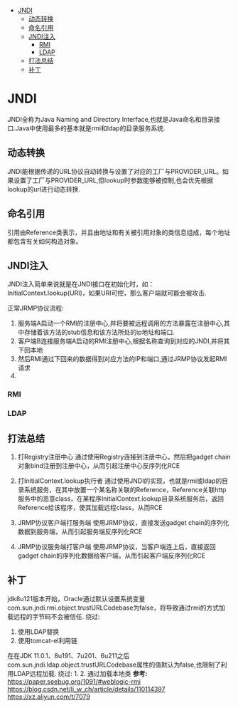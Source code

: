 - [JNDI](#jndi)
  - [动态转换](#动态转换)
  - [命名引用](#命名引用)
  - [JNDI注入](#jndi注入)
    - [RMI](#rmi)
    - [LDAP](#ldap)
  - [打法总结](#打法总结)
  - [补丁](#补丁)
# JNDI
JNDI全称为Java Naming and Directory Interface,也就是Java命名和目录接口.Java中使用最多的基本就是rmi和ldap的目录服务系统.
## 动态转换
JNDI能根据传递的URL协议自动转换与设置了对应的工厂与PROVIDER_URL。如果设置了工厂与PROVIDER_URL,但lookup时参数能够被控制,也会优先根据lookup的url进行动态转换.
## 命名引用
引用由Reference类表示，并且由地址和有关被引用对象的类信息组成，每个地址都包含有关如何构造对象。  
## JNDI注入
JNDI注入简单来说就是在JNDI接口在初始化时，如：InitialContext.lookup(URI)，如果URI可控，那么客户端就可能会被攻击.

正常JRMP协议流程:
1. 服务端A启动一个RMI的注册中心,并将要被远程调用的方法暴露在注册中心,其中存储着该方法的stub信息和该方法所处的ip地址和端口.
2. 客户端B连接服务端A启动的RMI注册中心,根据名称查询到对应的JNDI,并将其下回本地
3. 然后RMI通过下回来的数据得到对应方法的IP和端口,通过JRMP协议发起RMI请求
4. 
### RMI

### LDAP
## 打法总结
1. 打Registry注册中心
通过使用Registry连接到注册中心，然后把gadget chain对象bind注册到注册中心，从而引起注册中心反序列化RCE

2. 打InitialContext.lookup执行者
通过使用JNDI的实现，也就是rmi或ldap的目录系统服务，在其中放置一个某名称关联的Reference，Reference关联http服务中的恶意class，在某程序InitialContext.lookup目录系统服务后，返回Reference给该程序，使其加载远程class，从而RCE

3. JRMP协议客户端打服务端
使用JRMP协议，直接发送gadget chain的序列化数据到服务端，从而引起服务端反序列化RCE

4. JRMP协议服务端打客户端
使用JRMP协议，当客户端连上后，直接返回gadget chain的序列化数据给客户端，从而引起客户端反序列化RCE
## 补丁
jdk8u121版本开始，Oracle通过默认设置系统变量com.sun.jndi.rmi.object.trustURLCodebase为false，将导致通过rmi的方式加载远程的字节码不会被信任.
绕过:
1. 使用LDAP替换
2. 使用tomcat-el利用链  

在在JDK 11.0.1、8u191、7u201、6u211之后 com.sun.jndi.ldap.object.trustURLCodebase属性的值默认为false,也限制了利用LDAP远程加载.
绕过:
1. 
2. 通过加载本地类
**参考:**  
https://paper.seebug.org/1091/#weblogic-rmi  
https://blog.csdn.net/li_w_ch/article/details/110114397  
https://xz.aliyun.com/t/7079